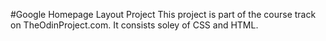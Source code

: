 #Google Homepage Layout Project
This project is part of the course track on TheOdinProject.com.  It consists soley of CSS and HTML.